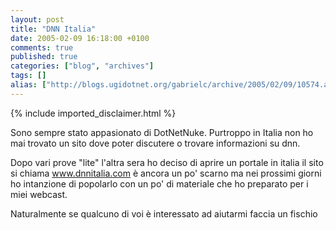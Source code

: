 ```yaml
---
layout: post
title: "DNN Italia"
date: 2005-02-09 16:18:00 +0100
comments: true
published: true
categories: ["blog", "archives"]
tags: []
alias: ["http://blogs.ugidotnet.org/gabrielc/archive/2005/02/09/10574.aspx"]
---
```

<!-- more -->
{% include imported_disclaimer.html %}
<P>Sono sempre stato appasionato di DotNetNuke. Purtroppo in Italia non ho mai trovato un sito dove poter discutere o trovare informazioni su dnn.</P>
<P>Dopo vari prove "lite" l'altra sera ho&nbsp;deciso di aprire un portale in italia il sito si chiama <A href="http://www.dnnitalia.com">www.dnnitalia.com</A> &#232; ancora un po' scarno ma nei prossimi giorni ho intanzione di popolarlo con un po' di materiale che ho preparato per i miei webcast.</P>
<P>Naturalmente se qualcuno&nbsp;di voi&nbsp;&#232; interessato ad aiutarmi faccia un fischio </P>
